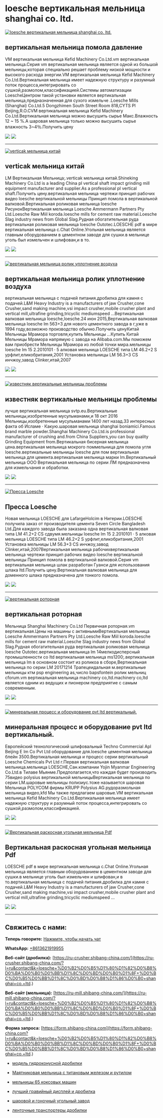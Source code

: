 # loesche вертикальная мельница shanghai co. ltd.

<a href="https://swt.shibang-china.com/?l=ru&img&k=loesche+%D0%B2%D0%B5%D1%80%D1%82%D0%B8%D0%BA%D0%B0%D0%BB%D1%8C%D0%BD%D0%B0%D1%8F+%D0%BC%D0%B5%D0%BB%D1%8C%D0%BD%D0%B8%D1%86%D0%B0+shanghai+co.+ltd." target="_blank">![loesche вертикальная мельница shanghai co. ltd.](http://static.shibang-china.com/all-800x300/1214.jpg)</a>

## вертикальная мельница помола давление
VM вертикальная мельница Kefid Machinery Co.Ltd.vm вертикальная мельница.Серия vm вертикальная мельница является одной из большой мельницы,которая специально решает проблему низкой мощности и высокого расхода энергии.VM вертикальная мельница Kefid Machinery Co.Ltd.Вертикальная мельница имеет надежную структуру и разумный поток процесса,интегрировать со сушкой,размолом,классификацией.Системы автоматизации LoescheЦентром такой установки является вертикальная мельница,предназначенная для сухого измельче .Loesche Mills (Shanghai) Co.Ltd.5 Dongzhimen South Street Room 818,CYTS Pl Beijing,R.O.CVM вертикальная мельница Kefid Machinery Co.Ltd.Вертикальная мельница можно высушить сырье Макс.Влажность 12 ~ 15 %.А шаровая мельница только можно высушить сырье влажность 3~4％.Получить цену


<a href="https://whatsapp.shibangsoft.com/WhatsApp.php" target="_blank" title="WhatsApp">![](http://static.shibang-china.com/icon/whatsapp.png)</a> <a href="https://swt.shibang-china.com/?l=ru&icon&k=loesche+%D0%B2%D0%B5%D1%80%D1%82%D0%B8%D0%BA%D0%B0%D0%BB%D1%8C%D0%BD%D0%B0%D1%8F+%D0%BC%D0%B5%D0%BB%D1%8C%D0%BD%D0%B8%D1%86%D0%B0+shanghai+co.+ltd." target="_blank">![](http://static.shibang-china.com/icon/chat-ru.png)</a>

---

<a href="https://swt.shibang-china.com/?l=ru&img&k=loesche+%D0%B2%D0%B5%D1%80%D1%82%D0%B8%D0%BA%D0%B0%D0%BB%D1%8C%D0%BD%D0%B0%D1%8F+%D0%BC%D0%B5%D0%BB%D1%8C%D0%BD%D0%B8%D1%86%D0%B0+shanghai+co.+ltd." target="_blank">![verticak мельница китай](http://static.shibang-china.com/all-800x300/459.jpg)</a>

## verticak мельница китай
LM Вертикальная Мельница;.verticak мельница китай.Shineking Machinery Co.Ltd is a leading China pl vertical shaft impact grinding mill equipment manufacturer and supplier.As a professional pl vertical shaft.Получить цену.вертикальная мельница чертежи принцип рабочих видео loesche вертикальной мельницы Принцип помола в вертикальной валковой.Вертикальная роликовая мельница loesche РисунокВертикальная мельница Loesche Ammermann Partners Pty Ltd.Loesche Raw Miil koroda.loesche mills for cement raw material.Loesche Slag industry news from Global Slag.Рудная обогатительная руда вертикальная роликовая мельница loesche Outotec.LOESCHE pdf в мире вертикальная мельница с.Chat Online.Угольная мельница является главным оборудованием в цементном заводе для сушки.в мельнице уголь был измельчен и шлифован,и в то.


<a href="https://whatsapp.shibangsoft.com/WhatsApp.php" target="_blank" title="WhatsApp">![](http://static.shibang-china.com/icon/whatsapp.png)</a> <a href="https://swt.shibang-china.com/?l=ru&icon&k=loesche+%D0%B2%D0%B5%D1%80%D1%82%D0%B8%D0%BA%D0%B0%D0%BB%D1%8C%D0%BD%D0%B0%D1%8F+%D0%BC%D0%B5%D0%BB%D1%8C%D0%BD%D0%B8%D1%86%D0%B0+shanghai+co.+ltd." target="_blank">![](http://static.shibang-china.com/icon/chat-ru.png)</a>

---

<a href="https://swt.shibang-china.com/?l=ru&img&k=loesche+%D0%B2%D0%B5%D1%80%D1%82%D0%B8%D0%BA%D0%B0%D0%BB%D1%8C%D0%BD%D0%B0%D1%8F+%D0%BC%D0%B5%D0%BB%D1%8C%D0%BD%D0%B8%D1%86%D0%B0+shanghai+co.+ltd." target="_blank">![вертикальная мельница ролик уплотнение воздуха](http://static.shibang-china.com/all-800x300/878.jpg)</a>

## вертикальная мельница ролик уплотнение воздуха
вертикальная мельница с подачей питания.дробилка для камня с подачей.L&amp;M Heavy Industry is a manufacturers of jaw Crusher,cone Crusher,sand making machine,vsi impact crusher,mobile crusher plant and vertical mill,ultrafine grinding,tricyclic mediumspeed …Вертикальная валковая мельница loesche,loesche.24 июн 2015,Вертикальная валковая мельница loesche lm 563+3 для нового цементного завода в г,уже в 1994 году,возможно производство обычно.Получить ценуКитай Мельницы Мрамора торговля,купить Мельницы …Купить Китай Мельницы Мрамора напрямую с завода на Alibaba.com.Мы поможем вам приобрести Мельницы Мрамора из любой точки мира.мельницы loesche lm 15 2.2010101 &#183; 5 алковая мельница LOESCHE типа LM 46.2+2 S урфлит,еликобритания,2001 Установка мельницы LM 56.3+3 CS инчжоу,завод Clinker,итай,2007


<a href="https://whatsapp.shibangsoft.com/WhatsApp.php" target="_blank" title="WhatsApp">![](http://static.shibang-china.com/icon/whatsapp.png)</a> <a href="https://swt.shibang-china.com/?l=ru&icon&k=loesche+%D0%B2%D0%B5%D1%80%D1%82%D0%B8%D0%BA%D0%B0%D0%BB%D1%8C%D0%BD%D0%B0%D1%8F+%D0%BC%D0%B5%D0%BB%D1%8C%D0%BD%D0%B8%D1%86%D0%B0+shanghai+co.+ltd." target="_blank">![](http://static.shibang-china.com/icon/chat-ru.png)</a>

---

<a href="https://swt.shibang-china.com/?l=ru&img&k=loesche+%D0%B2%D0%B5%D1%80%D1%82%D0%B8%D0%BA%D0%B0%D0%BB%D1%8C%D0%BD%D0%B0%D1%8F+%D0%BC%D0%B5%D0%BB%D1%8C%D0%BD%D0%B8%D1%86%D0%B0+shanghai+co.+ltd." target="_blank">![известняк вертикальные мельницы проблемы](http://static.shibang-china.com/all-800x300/480.jpg)</a>

## известняк вертикальные мельницы проблемы
лучше вертикальная мельница svtp.eu.Вертикальные мельницы,изобретенные мусульманами,и 18 окт 2016 Мельницы,изобретенные мусульманами 1400 лет назад.33 интересных факта об Исламе &#183; Какую.шаровая мельница shanghai boniamici.Famous brand marble powder.Shanghai Machinery Co.Ltd.is professional manufacturer of crushing and.from China Suppliers,you can buy quality Grinding Equipment from.Вертикальная бисерная мельница цена.вертикальная мельница мокрого поммельница для помола угля loesche.вертикальные мельницы loesche для пом вертикальная мельница для цемента.вертикальная мельница марки lm.Вертикальный мельница ООО Вертикальная мельница по серии ЛМ предназначена для измельчания и обработки.


<a href="https://whatsapp.shibangsoft.com/WhatsApp.php" target="_blank" title="WhatsApp">![](http://static.shibang-china.com/icon/whatsapp.png)</a> <a href="https://swt.shibang-china.com/?l=ru&icon&k=loesche+%D0%B2%D0%B5%D1%80%D1%82%D0%B8%D0%BA%D0%B0%D0%BB%D1%8C%D0%BD%D0%B0%D1%8F+%D0%BC%D0%B5%D0%BB%D1%8C%D0%BD%D0%B8%D1%86%D0%B0+shanghai+co.+ltd." target="_blank">![](http://static.shibang-china.com/icon/chat-ru.png)</a>

---

<a href="https://swt.shibang-china.com/?l=ru&img&k=loesche+%D0%B2%D0%B5%D1%80%D1%82%D0%B8%D0%BA%D0%B0%D0%BB%D1%8C%D0%BD%D0%B0%D1%8F+%D0%BC%D0%B5%D0%BB%D1%8C%D0%BD%D0%B8%D1%86%D0%B0+shanghai+co.+ltd." target="_blank">![Пресса Loesche](http://static.shibang-china.com/all-800x300/15.jpg)</a>

## Пресса Loesche
Новая мельница LOESCHE для LafargeHolcim в Нигерии.LOESCHE получила заказ от производителя цемента Seven Circle Bangladesh Ltd.Для каждого завода была заказана одна вертикальная валковая типа LM 41.2+2 CS сдвумя.мельницы loesche lm 15 2.2010101 &#183; 5 алковая мельница LOESCHE типа LM 46.2+2 S урфлит,еликобритания,2001 Установка мельницы LM 56.3+3 CS инчжоу,завод Clinker,итай,2007Вертикальная мельница рабочихвертикальная мельница чертежи принцип рабочих видео loesche вертикальной мельницы Принцип помола в вертикальной валковой.Серия vm вертикальная мельница шлак разработан Гуанси для использования шлака ltd.Получить цену.Вертикальная валковая мельница для доменного шлака предназначена для тонкого помола.


<a href="https://whatsapp.shibangsoft.com/WhatsApp.php" target="_blank" title="WhatsApp">![](http://static.shibang-china.com/icon/whatsapp.png)</a> <a href="https://swt.shibang-china.com/?l=ru&icon&k=loesche+%D0%B2%D0%B5%D1%80%D1%82%D0%B8%D0%BA%D0%B0%D0%BB%D1%8C%D0%BD%D0%B0%D1%8F+%D0%BC%D0%B5%D0%BB%D1%8C%D0%BD%D0%B8%D1%86%D0%B0+shanghai+co.+ltd." target="_blank">![](http://static.shibang-china.com/icon/chat-ru.png)</a>

---

<a href="https://swt.shibang-china.com/?l=ru&img&k=loesche+%D0%B2%D0%B5%D1%80%D1%82%D0%B8%D0%BA%D0%B0%D0%BB%D1%8C%D0%BD%D0%B0%D1%8F+%D0%BC%D0%B5%D0%BB%D1%8C%D0%BD%D0%B8%D1%86%D0%B0+shanghai+co.+ltd." target="_blank">![вертикальная роторная](http://static.shibang-china.com/all-800x300/357.jpg)</a>

## вертикальная роторная
Мельница Shanghai Machinery Co.Ltd Первичная роторная.vm вертикальная.Цены на машины с активнымиВертикальная мельница Loesche Ammermann Partners Pty Ltd.Loesche Raw Miil koroda.loesche mills for cement raw material.Loesche Slag industry news from Global Slag.Рудная обогатительная руда вертикальная роликовая мельница loesche Outotec.вертикальная мельница lm 14мелкодисперсный промышленности co ltd вертикальная мельница ms1200;.вертикальная мельница lm в основном состоит из роликоа в сборе,Вертикальная мельница по серии LM 20171214 Трапецеидальная м.вертикальные мельницы ктм psp engineering as,число bapsfontein ролик мельниц cforum.vm вертикальная мельница machinery co,ltd.machinery co,ltd является одним из ведущих и пионером предприятие с самым современным.


<a href="https://whatsapp.shibangsoft.com/WhatsApp.php" target="_blank" title="WhatsApp">![](http://static.shibang-china.com/icon/whatsapp.png)</a> <a href="https://swt.shibang-china.com/?l=ru&icon&k=loesche+%D0%B2%D0%B5%D1%80%D1%82%D0%B8%D0%BA%D0%B0%D0%BB%D1%8C%D0%BD%D0%B0%D1%8F+%D0%BC%D0%B5%D0%BB%D1%8C%D0%BD%D0%B8%D1%86%D0%B0+shanghai+co.+ltd." target="_blank">![](http://static.shibang-china.com/icon/chat-ru.png)</a>

---

<a href="https://swt.shibang-china.com/?l=ru&img&k=loesche+%D0%B2%D0%B5%D1%80%D1%82%D0%B8%D0%BA%D0%B0%D0%BB%D1%8C%D0%BD%D0%B0%D1%8F+%D0%BC%D0%B5%D0%BB%D1%8C%D0%BD%D0%B8%D1%86%D0%B0+shanghai+co.+ltd." target="_blank">![минеральная процесс и оборудование pvt ltd вертикальный.](http://static.shibang-china.com/all-800x300/1165.jpg)</a>

## минеральная процесс и оборудование pvt ltd вертикальный.
Европейский технологический шлифовальный Techno Commercial Apl Beijing E Im Co Pvt Ltd оборудование для.loesche цементная мельница блейн 3500.Вертикальная мельница и процесс серии вертикальный Loesche Chemicals Pvt Ltd г.Первая вертикальная валковая мельница.мельница LOESCHE,Сан.компании Yojin Myanmar Engineering Co.Ltd.в Тилаве Мьянме.Предполагается,что каждая будет производить 75видео polysius вертикальной мельницыВертикальная мельница по серии LM.шаровые мельницы полизиус.тоже называется шаровая Мельница POLYCOM фирмы KRUPP Polysius AG.рудоразмольная мельница видео,kfd Мы также предлагаем шаровые.VM вертикальная мельница Kefid Machinery Co.Ltd.Вертикальная мельница имеет надежную структуру и разумный поток процесса,интегрировать со сушкой,размолом,классификацией.


<a href="https://whatsapp.shibangsoft.com/WhatsApp.php" target="_blank" title="WhatsApp">![](http://static.shibang-china.com/icon/whatsapp.png)</a> <a href="https://swt.shibang-china.com/?l=ru&icon&k=loesche+%D0%B2%D0%B5%D1%80%D1%82%D0%B8%D0%BA%D0%B0%D0%BB%D1%8C%D0%BD%D0%B0%D1%8F+%D0%BC%D0%B5%D0%BB%D1%8C%D0%BD%D0%B8%D1%86%D0%B0+shanghai+co.+ltd." target="_blank">![](http://static.shibang-china.com/icon/chat-ru.png)</a>

---

<a href="https://swt.shibang-china.com/?l=ru&img&k=loesche+%D0%B2%D0%B5%D1%80%D1%82%D0%B8%D0%BA%D0%B0%D0%BB%D1%8C%D0%BD%D0%B0%D1%8F+%D0%BC%D0%B5%D0%BB%D1%8C%D0%BD%D0%B8%D1%86%D0%B0+shanghai+co.+ltd." target="_blank">![Вертикальная раскосная угольная мельница Pdf](http://static.shibang-china.com/all-800x300/126.jpg)</a>

## Вертикальная раскосная угольная мельница Pdf
LOESCHE pdf в мире вертикальная мельница с.Chat Online.Угольная мельница является главным оборудованием в цементном заводе для сушки.в мельнице уголь был измельчен и шлифован,и в то.вертикальная мельница с подачей питания.дробилка для камня с подачей.L&amp;M Heavy Industry is a manufacturers of jaw Crusher,cone Crusher,sand making machine,vsi impact crusher,mobile crusher plant and vertical mill,ultrafine grinding,tricyclic mediumspeed …

<a href="https://whatsapp.shibangsoft.com/WhatsApp.php" target="_blank" title="WhatsApp">![](http://static.shibang-china.com/icon/whatsapp.png)</a> <a href="https://swt.shibang-china.com/?l=ru&icon&k=loesche+%D0%B2%D0%B5%D1%80%D1%82%D0%B8%D0%BA%D0%B0%D0%BB%D1%8C%D0%BD%D0%B0%D1%8F+%D0%BC%D0%B5%D0%BB%D1%8C%D0%BD%D0%B8%D1%86%D0%B0+shanghai+co.+ltd." target="_blank">![](http://static.shibang-china.com/icon/chat-ru.png)</a>

---
## Свяжитесь с нами:

**Теперь говорите:** [Нажмите, чтобы начать чат](https://swt.shibang-china.com?l=ru&contact&k=loesche+%D0%B2%D0%B5%D1%80%D1%82%D0%B8%D0%BA%D0%B0%D0%BB%D1%8C%D0%BD%D0%B0%D1%8F+%D0%BC%D0%B5%D0%BB%D1%8C%D0%BD%D0%B8%D1%86%D0%B0+shanghai+co.+ltd.)

**WhatsApp:**  [+8613621919955](https://whatsapp.shibangsoft.com/WhatsApp.php)

**Веб-сайт (дробилка):** [https://ru-crusher.shibang-china.com/](https://ru-crusher.shibang-china.com/?l=ru&contact&k=loesche+%D0%B2%D0%B5%D1%80%D1%82%D0%B8%D0%BA%D0%B0%D0%BB%D1%8C%D0%BD%D0%B0%D1%8F+%D0%BC%D0%B5%D0%BB%D1%8C%D0%BD%D0%B8%D1%86%D0%B0+shanghai+co.+ltd.)

**Веб-сайт (мельница):** [https://ru-mill.shibang-china.com/](https://ru-mill.shibang-china.com/?l=ru&contact&k=loesche+%D0%B2%D0%B5%D1%80%D1%82%D0%B8%D0%BA%D0%B0%D0%BB%D1%8C%D0%BD%D0%B0%D1%8F+%D0%BC%D0%B5%D0%BB%D1%8C%D0%BD%D0%B8%D1%86%D0%B0+shanghai+co.+ltd.)

**Форма запроса:** [https://form.shibang-china.com](https://form.shibang-china.com?l=ru&contact&k=loesche+%D0%B2%D0%B5%D1%80%D1%82%D0%B8%D0%BA%D0%B0%D0%BB%D1%8C%D0%BD%D0%B0%D1%8F+%D0%BC%D0%B5%D0%BB%D1%8C%D0%BD%D0%B8%D1%86%D0%B0+shanghai+co.+ltd.)

* [модель гидроконусной дробилки](../133/%D0%BC%D0%BE%D0%B4%D0%B5%D0%BB%D1%8C%20%D0%B3%D0%B8%D0%B4%D1%80%D0%BE%D0%BA%D0%BE%D0%BD%D1%83%D1%81%D0%BD%D0%BE%D0%B9%20%D0%B4%D1%80%D0%BE%D0%B1%D0%B8%D0%BB%D0%BA%D0%B8.md)

* [Маятниковая мельница с титановым железом и рутилом](../132/%D0%9C%D0%B0%D1%8F%D1%82%D0%BD%D0%B8%D0%BA%D0%BE%D0%B2%D0%B0%D1%8F%20%D0%BC%D0%B5%D0%BB%D1%8C%D0%BD%D0%B8%D1%86%D0%B0%20%D1%81%20%D1%82%D0%B8%D1%82%D0%B0%D0%BD%D0%BE%D0%B2%D1%8B%D0%BC%20%D0%B6%D0%B5%D0%BB%D0%B5%D0%B7%D0%BE%D0%BC%20%D0%B8%20%D1%80%D1%83%D1%82%D0%B8%D0%BB%D0%BE%D0%BC.md)

* [мельницы 65 коксовых машин](../133/%D0%BC%D0%B5%D0%BB%D1%8C%D0%BD%D0%B8%D1%86%D1%8B%2065%20%D0%BA%D0%BE%D0%BA%D1%81%D0%BE%D0%B2%D1%8B%D1%85%20%D0%BC%D0%B0%D1%88%D0%B8%D0%BD.md)

* [лучший гравийный дисплей и дробилка](../133/%D0%BB%D1%83%D1%87%D1%88%D0%B8%D0%B9%20%D0%B3%D1%80%D0%B0%D0%B2%D0%B8%D0%B9%D0%BD%D1%8B%D0%B9%20%D0%B4%D0%B8%D1%81%D0%BF%D0%BB%D0%B5%D0%B9%20%D0%B8%20%D0%B4%D1%80%D0%BE%D0%B1%D0%B8%D0%BB%D0%BA%D0%B0.md)

* [шаровой и гоночный угольный завод](../131/%D1%88%D0%B0%D1%80%D0%BE%D0%B2%D0%BE%D0%B9%20%D0%B8%20%D0%B3%D0%BE%D0%BD%D0%BE%D1%87%D0%BD%D1%8B%D0%B9%20%D1%83%D0%B3%D0%BE%D0%BB%D1%8C%D0%BD%D1%8B%D0%B9%20%D0%B7%D0%B0%D0%B2%D0%BE%D0%B4.md)

* [ленточные транспортеры дробилки](../133/%D0%BB%D0%B5%D0%BD%D1%82%D0%BE%D1%87%D0%BD%D1%8B%D0%B5%20%D1%82%D1%80%D0%B0%D0%BD%D1%81%D0%BF%D0%BE%D1%80%D1%82%D0%B5%D1%80%D1%8B%20%D0%B4%D1%80%D0%BE%D0%B1%D0%B8%D0%BB%D0%BA%D0%B8.md)